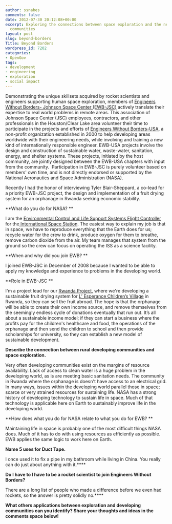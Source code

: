 ```yaml
---
author: ssnabes
comments: false
date: 2012-07-30 20:12:08+00:00
excerpt: Exploring the connections between space exploration and the needs of developing
  communities
layout: post
slug: beyond-borders
Title: Beyond Borders
wordpress_id: 7202
categories:
- OpenGov
tags:
- development
- engineering
- exploration
- social impact
---
```


Demonstrating the unique skillsets acquired by rocket scientists and engineers supporting human space exploration, members of [Engineers Without Borders- Johnson Space Center (EWB-JSC)](http://www.ewb-jsc.org/) actively translate their expertise to real world problems in remote areas. This association of Johnson Space Center (JSC) employees, contractors, and other professionals in the Houston/Clear Lake area volunteer their time to participate in the projects and efforts of [Engineers Without Borders-USA](http://www.ewb-usa.org/), a non-profit organization established in 2000 to help developing areas worldwide with their engineering needs, while involving and training a new kind of internationally responsible engineer. EWB-USA projects involve the design and construction of sustainable water, waste-water, sanitation, energy, and shelter systems. These projects, initiated by the host community, are jointly designed between the EWB-USA chapters with input from the community.  Participation in EWB-JSC is purely volunteer based on members' own time, and is not directly endorsed or supported by the National Aeronautics and Space Administration (NASA).

Recently I had the honor of interviewing Tyler Blair-Sheppard, a co-lead for a priority EWB-JSC project, the design and implementation of a fruit drying system for an orphanage in Rwanda seeking economic stability.

**What do you do for NASA? **

I am the [Environmental Control and Life Support Systems Flight Controller](http://science.ksc.nasa.gov/shuttle/technology/sts-newsref/sts_eclss.html) for the[ International Space Station](http://www.nasa.gov/mission_pages/station/main/index.html). The easiest way to explain my job is that in space, we have to reproduce everything that the Earth does for us; recycle water for the crew to drink, produce oxygen for them to breathe, remove carbon dioxide from the air. My team manages that system from the ground so the crew can focus on operating the ISS as a science facility.

**When and why did you join EWB? **

I joined EWB-JSC in December of 2008 because I wanted to be able to apply my knowledge and experience to problems in the developing world.

**Role in EWB-JSC **

I'm a project lead for our [Rwanda Project](http://www.ewb-jsc.org/projects/rwanda.html), where we're developing a sustainable fruit drying system for [L’ Esperance Children’s Village](http://lesperancerwanda.org/) in Rwanda, so they can sell the fruit abroad. The hope is that the orphanage will be able to create their own income source, and remove themselves from the seemingly endless cycle of donations eventually that run out. It’s all about a sustainable income model; if they can start a business where the profits pay for the children's healthcare and food, the operations of the orphanage and then send the children to school and then provide scholarships for university, so they can establish a new model of sustainable development.

**Describe the connection between rural developing communities and space exploration.**

Very often developing communities exist on the margins of resource availability. Lack of access to clean water is a huge problem in the developing world, as is are meeting basic sanitation needs. The community in Rwanda where the orphanage is doesn't have access to an electrical grid. In many ways, issues within the developing world parallel those in space; scarce or very strained resources for sustaining life. NASA has a strong history of developing technology to sustain life in space. Much of that technology is applicable here on Earth to sustainably improve life in the developing world.

**How does what you do for NASA relate to what you do for EWB? **

Maintaining life in space is probably one of the most difficult things NASA does. Much of it has to do with using resources as efficiently as possible. EWB applies the same logic to work here on Earth.

**Name 5 uses for Duct Tape.**

I once used it to fix a pipe in my bathroom while living in China. You really can do just about anything with it.****

**Do I have to I have to be a rocket scientist to join Engineers Without Borders?**

There are a long list of people who made a difference before we even had rockets, so the answer is pretty solidly no.****


**What others applications between exploration and developing communities can you identify? Share your thoughts and ideas in the comments space below!**
